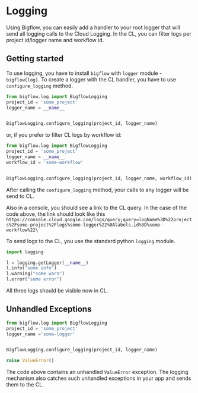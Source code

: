 # Logging

Using Bigflow, you can easily add a handler to your root logger that will send all logging calls to the Cloud Logging.
In the CL, you can filter logs per project id/logger name and workflow id. 

## Getting started
To use logging, you have to install `bigflow` with `logger` module - `bigflow[log]`.
To create a logger with the CL handler, you have to use `configure_logging` method.

```python
from bigflow.log import BigflowLogging
project_id = 'some_project'
logger_name = __name__


BigflowLogging.configure_logging(project_id, logger_name)
```

or, if you prefer to filter CL logs by workflow id:
 
```python
from bigflow.log import BigflowLogging
project_id = 'some_project'
logger_name = __name__
workflow_id = 'some-workflow'


BigflowLogging.configure_logging(project_id, logger_name, workflow_id)
```
After calling the `configure_logging` method, your calls to any logger will be send to CL.

Also in a console, you should see a
link to the CL query. In the case of the code above, the link should look like this `https://console.cloud.google.com/logs/query;query=logName%3D%22projects%2Fsome-project%2Flogs%some-logger%22%0Alabels.id%3D%some-workflow%22\`

To send logs to the CL, you use the standard python `logging` module.

```python
import logging

l = logging.getLogger(__name__)
l.info("some info")
l.warning("some warn")
l.error("some error")
```
All three logs should be visible now in CL.

## Unhandled Exceptions
```python
from bigflow.log import BigflowLogging
project_id = 'some_project'
logger_name ='some-logger'


BigflowLogging.configure_logging(project_id, logger_name)

raise ValueError()
```
The code above contains an unhandled `ValueError` exception. The logging mechanism also catches such unhandled exceptions in your app and sends them to the CL.